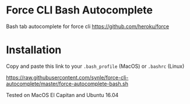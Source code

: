 Force CLI Bash Autocomplete
==================

Bash tab autocomplete for force cli https://github.com/heroku/force


# Installation
Copy and paste this link to your `.bash_profile` (MacOS) or `.bashrc` (Linux)

https://raw.githubusercontent.com/synle/force-cli-autocomplete/master/force-autocomplete-bash.sh

Tested on MacOS El Capitan and Ubuntu 16.04
